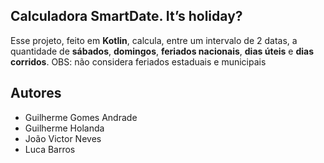 ## Calculadora SmartDate. It’s holiday?
Esse projeto, feito em **Kotlin**, calcula, entre um intervalo de 2 datas, a quantidade de **sábados**, **domingos**, **feriados nacionais**, **dias úteis** e **dias corridos**. OBS: não considera feriados estaduais e municipais 

## Autores

- Guilherme Gomes Andrade
- Guilherme Holanda
- João Victor Neves
- Luca Barros

